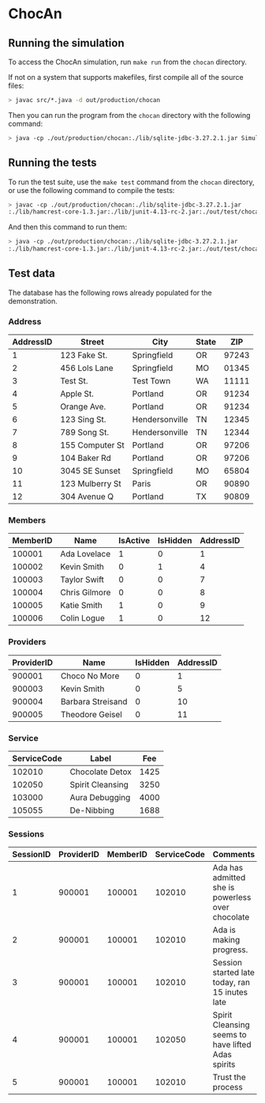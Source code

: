 # ChocAn

## Running the simulation
To access the ChocAn simulation, run `make run` from the `chocan` directory.

If not on a system that supports makefiles, first compile all of the source files:

```bash
> javac src/*.java -d out/production/chocan
```

Then you can run the program from the `chocan` directory with the following command:

```bash
> java -cp ./out/production/chocan:./lib/sqlite-jdbc-3.27.2.1.jar Simulation
```

## Running the tests
To run the test suite, use the `make test` command from the `chocan` directory, or
use the following command to compile the tests:
```bash
> javac -cp ./out/production/chocan:./lib/sqlite-jdbc-3.27.2.1.jar
:./lib/hamcrest-core-1.3.jar:./lib/junit-4.13-rc-2.jar:./out/test/chocan org.junit.runner.JUnitCore tests/*.java -d out/test/chocan
```
And then this command to run them:
```bash
> java -cp ./out/production/chocan:./lib/sqlite-jdbc-3.27.2.1.jar
:./lib/hamcrest-core-1.3.jar:./lib/junit-4.13-rc-2.jar:./out/test/chocan org.junit.runner.JUnitCore AllTests
```

## Test data
The database has the following rows already populated for the demonstration.

### Address
AddressID | Street          | City           | State | ZIP
----------|-----------------|----------------|-------|------
1         | 123 Fake St.    | Springfield    | OR    | 97243
2         | 456 Lols Lane   | Springfield    | MO    | 01345
3         | Test St.        | Test Town      | WA    | 11111
4         | Apple St.       | Portland       | OR    | 91234
5         | Orange Ave.     | Portland       | OR    | 91234
6         | 123 Sing St.    | Hendersonville | TN    | 12345
7         | 789 Song St.    | Hendersonville | TN    | 12344
8         | 155 Computer St | Portland       | OR    | 97206
9         | 104 Baker Rd    | Portland       | OR    | 97206
10        | 3045 SE Sunset  | Springfield    | MO    | 65804
11        | 123 Mulberry St | Paris          | OR    | 90890
12        | 304 Avenue Q    | Portland       | TX    | 90809

### Members
MemberID | Name             | IsActive | IsHidden | AddressID
---------|------------------|----------|----------|----------
100001   | Ada Lovelace     | 1        | 0        | 1
100002   | Kevin Smith      | 0        | 1        | 4
100003   | Taylor Swift     | 0        | 0        | 7
100004   | Chris Gilmore    | 0        | 0        | 8
100005   | Katie Smith      | 1        | 0        | 9
100006   | Colin Logue      | 1        | 0        | 12

### Providers
ProviderID | Name              | IsHidden | AddressID
-----------|-------------------|----------|----------
900001     | Choco No More     | 0        | 1
900003     | Kevin Smith       | 0        | 5
900004     | Barbara Streisand | 0        | 10
900005     | Theodore Geisel   | 0        | 11

### Service
ServiceCode | Label            | Fee
------------|------------------|------
102010      | Chocolate Detox  | 1425
102050      | Spirit Cleansing | 3250
103000      | Aura Debugging   | 4000
105055      | De-Nibbing       | 1688

### Sessions
SessionID | ProviderID | MemberID | ServiceCode | Comments
----------|------------|----------|-------------|----------
1         | 900001     | 100001   | 102010      | Ada has admitted she is powerless over chocolate
2         | 900001     | 100001   | 102010      | Ada is making progress.
3         | 900001     | 100001   | 102010      | Session started late today, ran 15 inutes late
4         | 900001     | 100001   | 102050      | Spirit Cleansing seems to have lifted Adas spirits
5         | 900001     | 100001   | 102010      | Trust the process
